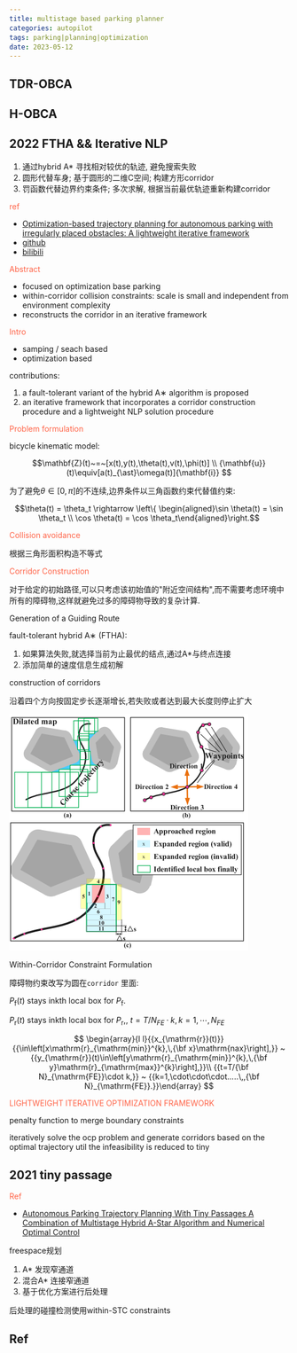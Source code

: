 ```yaml
---
title: multistage based parking planner
categories: autopilot
tags: parking|planning|optimization
date: 2023-05-12
---
```


## TDR-OBCA

## H-OBCA

## 2022 FTHA && Iterative NLP

1. 通过hybrid A* 寻找相对较优的轨迹, 避免搜索失败
2. 圆形代替车身; 基于圆形的二维C空间; 构建方形corridor
3. 罚函数代替边界约束条件; 多次求解, 根据当前最优轨迹重新构建corridor

<font color='Tomato'>ref</font>

- [Optimization-based trajectory planning for autonomous parking with irregularly placed obstacles: A lightweight iterative framework]()
- [github](https://github.com/libai1943/ParkingMotionPlanningTITS21)
- [bilibili](https://www.bilibili.com/video/BV1n7411q7iv/)

<font color='Tomato'>Abstract</font>

- focused on optimization base parking
- within-corridor collision constraints: scale is small and independent from environment complexity
- reconstructs the corridor in an iterative framework

<font color='Tomato'>Intro</font>

- samping / seach based
- optimization based

contributions:

1. a fault-tolerant variant of the hybrid A∗ algorithm is proposed
2. an iterative framework that incorporates a corridor construction procedure and a lightweight NLP solution procedure


<font color='Tomato'>Problem formulation</font>

bicycle kinematic model:


$$\mathbf{Z}(t)~=~[x(t),y(t),\theta(t),v(t),\phi(t)] \\
{\mathbf{u}}(t)\equiv[a(t)_{\ast}\omega(t)]{\mathbf{i}} $$


为了避免$\theta \in [0, \pi]$的不连续,边界条件以三角函数约束代替值约束:

$$\theta(t) = \theta_t \rightarrow \left\{ \begin{aligned}\sin \theta(t) = \sin \theta_t \\ \cos \theta(t) = \cos \theta_t\end{aligned}\right.$$

<font color='Tomato'>Collision avoidance</font>

根据三角形面积构造不等式

<font color='Tomato'>Corridor Construction</font>

对于给定的初始路径,可以只考虑该初始值的"附近空间结构",而不需要考虑环境中所有的障碍物,这样就避免过多的障碍物导致的复杂计算.

Generation of a Guiding Route

fault-tolerant hybrid A∗ (FTHA): 

1. 如果算法失败,就选择当前为止最优的结点,通过A*与终点连接
2. 添加简单的速度信息生成初解

construction of corridors

沿着四个方向按固定步长逐渐增长,若失败或者达到最大长度则停止扩大

![corridor_construction.png](imgs/corridor_construction.png)

Within-Corridor Constraint Formulation


障碍物约束改写为圆在`corridor` 里面:

$P_{\mathrm{f}}(t)$ stays inkth local box for $P_{\mathrm{f}}.$ 

$P_{\mathrm{r}}(t)$ stays inkth local box for $P_{\mathrm{r}},$, $t = T/N_{FE}·k,k =1,\cdots,N_{FE}$

$$
\begin{array}{l l}{{x_{\mathrm{r}}(t)}}{{\in\left[x\mathrm{r}_{\mathrm{min}}^{k},\,{\bf x}\mathrm{nax}\right],}} ~ {{y_{\mathrm{r}}(t)\in\left[y\mathrm{r}_{\mathrm{min}}^{k},\,{\bf y}\mathrm{r}_{\mathrm{max}}^{k}\right],}}\\ {{t=T/{\bf N}_{\mathrm{FE}}\cdot k,}} ~ {{k=1,\cdot\cdot\cdot.....\,,{\bf N}_{\mathrm{FE}}.}}\end{array} 
$$

<font color='Tomato'>LIGHTWEIGHT ITERATIVE OPTIMIZATION
FRAMEWORK</font>

penalty function to merge boundary constraints

iteratively solve the ocp problem and generate corridors based on the optimal trajectory util the infeasibility is reduced to tiny


##  2021 tiny passage

<font color='Tomato'>Ref</font>

- [Autonomous Parking Trajectory Planning With Tiny Passages A Combination of Multistage Hybrid A-Star Algorithm and Numerical Optimal Control]()

freespace规划

1. A* 发现窄通道
2. 混合A* 连接窄通道
3. 基于优化方案进行后处理

后处理的碰撞检测使用within-STC constraints

## Ref
